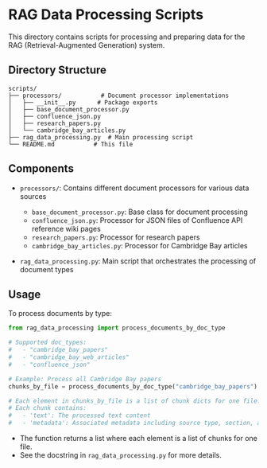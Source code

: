 # RAG Data Processing Scripts

This directory contains scripts for processing and preparing data for the RAG (Retrieval-Augmented Generation) system.

## Directory Structure

```
scripts/
├── processors/           # Document processor implementations
│   ├── __init__.py      # Package exports
│   ├── base_document_processor.py
│   ├── confluence_json.py
│   ├── research_papers.py
│   └── cambridge_bay_articles.py
├── rag_data_processing.py  # Main processing script
└── README.md           # This file
```

## Components

- `processors/`: Contains different document processors for various data sources
  - `base_document_processor.py`: Base class for document processing
  - `confluence_json.py`: Processor for JSON files of Confluence API reference wiki pages
  - `research_papers.py`: Processor for research papers
  - `cambridge_bay_articles.py`: Processor for Cambridge Bay articles

- `rag_data_processing.py`: Main script that orchestrates the processing of document types

## Usage

To process documents by type:

```python
from rag_data_processing import process_documents_by_doc_type

# Supported doc_types:
#   - "cambridge_bay_papers"
#   - "cambridge_bay_web_articles"
#   - "confluence_json"

# Example: Process all Cambridge Bay papers
chunks_by_file = process_documents_by_doc_type("cambridge_bay_papers")

# Each element in chunks_by_file is a list of chunk dicts for one file.
# Each chunk contains:
#   - 'text': The processed text content
#   - 'metadata': Associated metadata including source type, section, and chunk index
```

- The function returns a list where each element is a list of chunks for one file.
- See the docstring in `rag_data_processing.py` for more details. 